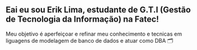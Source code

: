 ## Eai eu sou Erik Lima, estudante de G.T.I (Gestão de Tecnologia da Informação) na Fatec!

Meu objetivo é aperfeiçoar e refinar meu conhecimento e tecnicas em liguagens de modelagem de banco de dados e atuar como DBA   🗂
  
